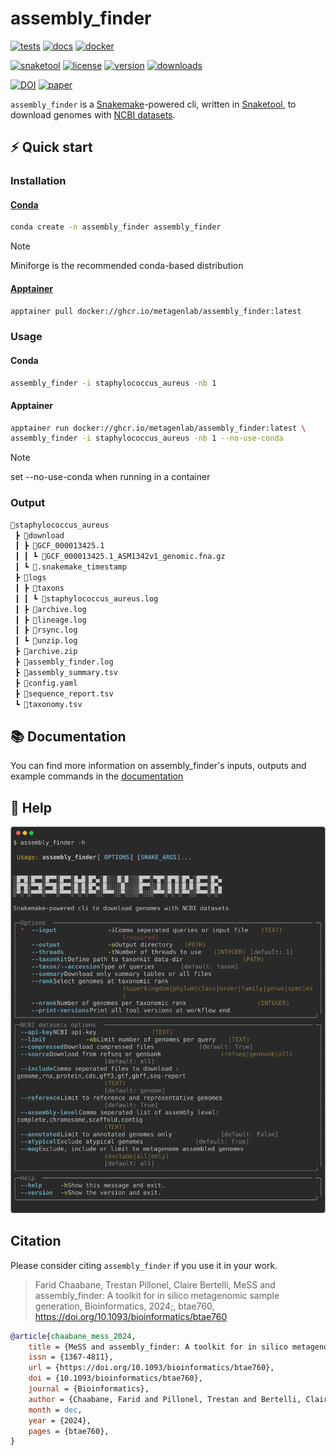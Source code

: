 # assembly_finder
[![tests](https://github.com/metagenlab/assembly_finder/actions/workflows/unit-tests.yml/badge.svg)](https://github.com/metagenlab/assembly_finder/actions/workflows/unit-tests.yml)
[![docs](https://github.com/metagenlab/assembly_finder/actions/workflows/build-docs.yml/badge.svg)](https://github.com/metagenlab/assembly_finder/actions/workflows/build-docs.yml)
[![docker](https://github.com/metagenlab/assembly_finder/actions/workflows/docker-publish.yml/badge.svg)](https://github.com/metagenlab/assembly_finder/actions/workflows/docker-publish.yml)

[![snaketool](https://img.shields.io/static/v1?label=CLI&message=Snaketool&color=blueviolet)](https://github.com/beardymcjohnface/Snaketool)
[![license](https://img.shields.io/github/license/metagenlab/assembly_finder.svg)](https://github.com/metagenlab/assembly_finder/blob/main/LICENSE)
[![version](https://img.shields.io/conda/vn/bioconda/assembly_finder)](http://bioconda.github.io/recipes/assembly_finder/README.html)
[![downloads](https://img.shields.io/conda/dn/bioconda/assembly_finder)](https://anaconda.org/bioconda/assembly_finder)

[![DOI](https://zenodo.org/badge/DOI/10.5281/zenodo.13353494.svg)](https://zenodo.org/doi/10.5281/zenodo.13353494)
[![paper](https://img.shields.io/badge/paper-Bioinformatics-%23167da4)](https://doi.org/10.1093/bioinformatics/btae760)

`assembly_finder` is a [Snakemake](https://github.com/snakemake/snakemake)-powered cli, written in [Snaketool](https://github.com/beardymcjohnface/Snaketool), to download genomes with [NCBI datasets](https://github.com/ncbi/datasets).  

## :zap: Quick start 
### Installation
#### [Conda](https://github.com/conda-forge/miniforge)

```sh
conda create -n assembly_finder assembly_finder
```

> [!NOTE]  
> Miniforge is the recommended conda-based distribution


#### [Apptainer](https://github.com/apptainer/apptainer)
```sh
apptainer pull docker://ghcr.io/metagenlab/assembly_finder:latest
```

### Usage
#### Conda
```sh
assembly_finder -i staphylococcus_aureus -nb 1
```
#### Apptainer
```sh
apptainer run docker://ghcr.io/metagenlab/assembly_finder:latest \
assembly_finder -i staphylococcus_aureus -nb 1 --no-use-conda
```
> [!NOTE]  
> set --no-use-conda when running in a container

### Output

```sh
📂staphylococcus_aureus
 ┣ 📂download
 ┃ ┣ 📂GCF_000013425.1
 ┃ ┃ ┗ 📜GCF_000013425.1_ASM1342v1_genomic.fna.gz
 ┃ ┗ 📜.snakemake_timestamp
 ┣ 📂logs
 ┃ ┣ 📂taxons
 ┃ ┃ ┗ 📜staphylococcus_aureus.log
 ┃ ┣ 📜archive.log
 ┃ ┣ 📜lineage.log
 ┃ ┣ 📜rsync.log
 ┃ ┗ 📜unzip.log
 ┣ 📜archive.zip
 ┣ 📜assembly_finder.log
 ┣ 📜assembly_summary.tsv
 ┣ 📜config.yaml
 ┣ 📜sequence_report.tsv
 ┗ 📜taxonomy.tsv
```

## :books: Documentation

You can find more information on assembly_finder's inputs, outputs and example commands in the [documentation](https://metagenlab.github.io/assembly_finder/)

## :scroll: Help

![`assembly_finder -h`](docs/images/af-help.svg)

## Citation

Please consider citing `assembly_finder` if you use it in your work.

> Farid Chaabane, Trestan Pillonel, Claire Bertelli, MeSS and assembly_finder: A toolkit for in silico metagenomic sample generation, Bioinformatics, 2024;, btae760, https://doi.org/10.1093/bioinformatics/btae760

```BibTeX
@article{chaabane_mess_2024,
	title = {MeSS and assembly_finder: A toolkit for in silico metagenomic sample generation},
	issn = {1367-4811},
	url = {https://doi.org/10.1093/bioinformatics/btae760},
	doi = {10.1093/bioinformatics/btae760},
	journal = {Bioinformatics},
	author = {Chaabane, Farid and Pillonel, Trestan and Bertelli, Claire},
	month = dec,
	year = {2024},
	pages = {btae760},
}
```

